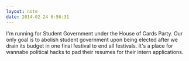 ```yaml
---
layout: note
date: 2014-02-24 6:56:31
---
```


I'm running for Student Government under the House of Cards Party. Our only goal is to abolish student government upon being elected after we drain its budget in one final festival to end all festivals. It's a place for wannabe political hacks to pad their resumes for their intern applications. 
